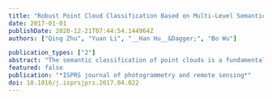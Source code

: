 ```yaml
---
title: "Robust Point Cloud Classification Based on Multi-Level Semantic Relationships for Urban Scenes"
date: 2017-01-01
publishDate: 2020-12-21T07:44:54.144964Z
authors: ["Qing Zhu", "Yuan Li", "__Han Hu__&Dagger;", "Bo Wu"]

publication_types: ["2"]
abstract: "The semantic classification of point clouds is a fundamental part of three-dimensional urban reconstruction. For datasets with high spatial resolution but significantly more noises, a general trend is to exploit more contexture information to surmount the decrease of discrimination of features for classification. However, previous works on adoption of contexture information are either too restrictive or only in a small region and in this paper, we propose a point cloud classification method based on multi-level semantic relationships, including point– homogeneity, supervoxel– adjacency and class– knowledge constraints, which is more versatile and incrementally propagate the classification cues from individual points to the object level and formulate them as a graphical model. The point– homogeneity constraint clusters points with similar geometric and radiometric properties into regular-shaped supervoxels that correspond to the vertices in the graphical model. The supervoxel– adjacency constraint contributes to the pairwise interactions by providing explicit adjacent relationships between supervoxels. The class– knowledge constraint operates at the object level based on semantic rules, guaranteeing the classification correctness of supervoxel clusters at that level. International Society of Photogrammetry and Remote Sensing (ISPRS) benchmark tests have shown that the proposed method achieves state-of-the-art performance with an average per-area completeness and correctness of 93.88% and 95.78%, respectively. The evaluation of classification of photogrammetric point clouds and DSM generated from aerial imagery confirms the method's reliability in several challenging urban scenes."
featured: false
publication: "*ISPRS journal of photogrammetry and remote sensing*"
doi: 10.1016/j.isprsjprs.2017.04.022
---
```


